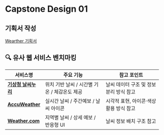 # Capstone Design 01

## 기획서 작성
[Wearther 기획서](https://github.com/Gnyo/Capstone/blob/main/README.md)

## 🔍 유사 웹 서비스 벤치마킹

| 서비스명 | 주요 기능 | 참고 포인트 |
|----------|-----------|-------------|
| [**기상청 날씨누리**](https://www.weather.go.kr) | 위치 기반 날씨 / 시간별 기온 / 체감온도 제공 | 날씨 데이터 구조 및 정보 분리 방식 참고 |
| [**AccuWeather**](https://www.accuweather.com) | 실시간 날씨 / 주간예보 / 날씨 아이콘 | 시각적 표현, 아이콘·색상 활용 방식 참고 |
| [**Weather.com**](https://weather.com) | 지역별 날씨 / 상세 예보 / 반응형 UI | 날씨 정보 배치 구조 참고 |

